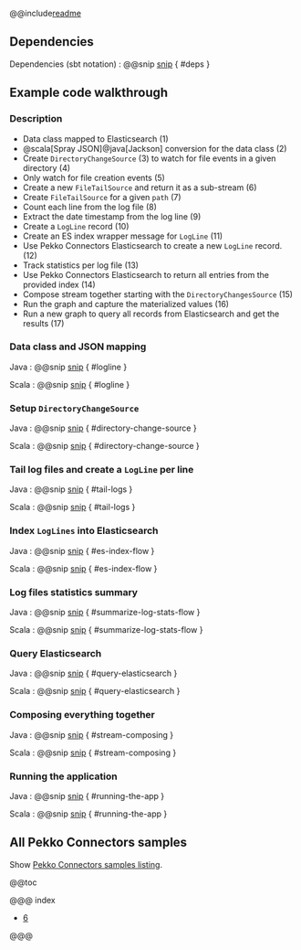 @@include[readme](/README.md)

## Dependencies

Dependencies (sbt notation)
: @@snip [snip](/project/Dependencies.scala) { #deps }

## Example code walkthrough

### Description
- Data class mapped to Elasticsearch (1)
- @scala[Spray JSON]@java[Jackson] conversion for the data class (2)
- Create `DirectoryChangeSource` (3) to watch for file events in a given directory (4)
- Only watch for file creation events (5)
- Create a new `FileTailSource` and return it as a sub-stream (6)
- Create `FileTailSource` for a given `path` (7)
- Count each line from the log file (8)
- Extract the date timestamp from the log line (9)
- Create a `LogLine` record (10)
- Create an ES index wrapper message for `LogLine` (11)
- Use Pekko Connectors Elasticsearch to create a new `LogLine` record. (12)
- Track statistics per log file (13)
- Use Pekko Connectors Elasticsearch to return all entries from the provided index (14)
- Compose stream together starting with the `DirectoryChangesSource` (15)
- Run the graph and capture the materialized values (16)
- Run a new graph to query all records from Elasticsearch and get the results (17)

### Data class and JSON mapping

Java
: @@snip [snip](/src/main/java/samples/javadsl/LogLine.java) { #logline }

Scala
: @@snip [snip](/src/main/scala/samples/scaladsl/LogLine.scala) { #logline }


### Setup `DirectoryChangeSource`

Java
: @@snip [snip](/src/main/java/samples/javadsl/Main.java) { #directory-change-source }

Scala
: @@snip [snip](/src/main/scala/samples/scaladsl/Main.scala) { #directory-change-source }

### Tail log files and create a `LogLine` per line

Java
: @@snip [snip](/src/main/java/samples/javadsl/Main.java) { #tail-logs }

Scala
: @@snip [snip](/src/main/scala/samples/scaladsl/Main.scala) { #tail-logs }

### Index `LogLines` into Elasticsearch

Java
: @@snip [snip](/src/main/java/samples/javadsl/Main.java) { #es-index-flow }

Scala
: @@snip [snip](/src/main/scala/samples/scaladsl/Main.scala) { #es-index-flow }

### Log files statistics summary

Java
: @@snip [snip](/src/main/java/samples/javadsl/Main.java) { #summarize-log-stats-flow }

Scala
: @@snip [snip](/src/main/scala/samples/scaladsl/Main.scala) { #summarize-log-stats-flow }

### Query Elasticsearch

Java
: @@snip [snip](/src/main/java/samples/javadsl/Main.java) { #query-elasticsearch }

Scala
: @@snip [snip](/src/main/scala/samples/scaladsl/Main.scala) { #query-elasticsearch }

### Composing everything together 

Java
: @@snip [snip](/src/main/java/samples/javadsl/Main.java) { #stream-composing }

Scala
: @@snip [snip](/src/main/scala/samples/scaladsl/Main.scala) { #stream-composing }

### Running the application

Java
: @@snip [snip](/src/main/java/samples/javadsl/Main.java) { #running-the-app }

Scala
: @@snip [snip](/src/main/scala/samples/scaladsl/Main.scala) { #running-the-app }

## All Pekko Connectors samples

Show [Pekko Connectors samples listing](../index.html).

@@toc

@@@ index

* [6](full-source.md)

@@@
